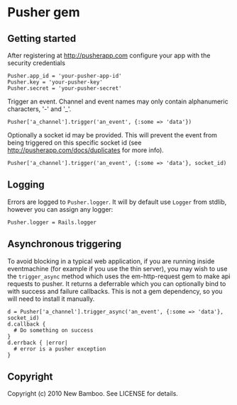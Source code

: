Pusher gem
==========

Getting started
---------------

After registering at <http://pusherapp.com> configure your app with the security credentials

    Pusher.app_id = 'your-pusher-app-id'
    Pusher.key = 'your-pusher-key'
    Pusher.secret = 'your-pusher-secret'

Trigger an event. Channel and event names may only contain alphanumeric characters, '-' and '_'.

    Pusher['a_channel'].trigger('an_event', {:some => 'data'})

Optionally a socket id may be provided. This will prevent the event from being triggered on this specific socket id (see <http://pusherapp.com/docs/duplicates> for more info).

    Pusher['a_channel'].trigger('an_event', {:some => 'data'}, socket_id)

Logging
-------

Errors are logged to `Pusher.logger`. It will by default use `Logger` from stdlib, however you can assign any logger:

    Pusher.logger = Rails.logger

Asynchronous triggering
-----------------------

To avoid blocking in a typical web application, if you are running inside eventmachine (for example if you use the thin server), you may wish to use the `trigger_async` method which uses the em-http-request gem to make api requests to pusher. It returns a deferrable which you can optionally bind to with success and failure callbacks. This is not a gem dependency, so you will need to install it manually.

    d = Pusher['a_channel'].trigger_async('an_event', {:some => 'data'}, socket_id)
    d.callback {
      # Do something on success
    }
    d.errback { |error|
      # error is a pusher exception
    }

Copyright
---------

Copyright (c) 2010 New Bamboo. See LICENSE for details.

